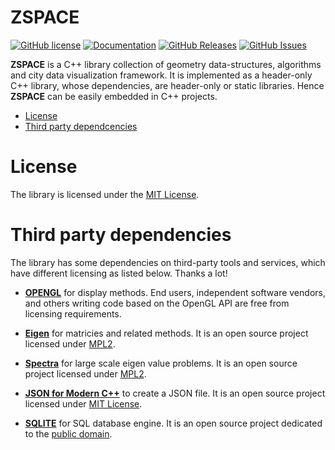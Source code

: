 # ZSPACE
[![GitHub license](https://img.shields.io/badge/license-MIT-blue.svg)](https://github.com/venumb/zSpace/LICENSE.MIT)
[![Documentation](https://img.shields.io/badge/docs-doxygen-blue.svg)](https://github.com/venumb/zSpace/docs/doxyoutput/)
[![GitHub Releases](https://img.shields.io/github/release/venumb/zSpace.svg)](https://github.com/venumb/zSpace/releases)
[![GitHub Issues](https://img.shields.io/github/issues/venumb/zSpace.svg)](http://github.com/venumb/zSpace/issues)

**ZSPACE** is a C++  library collection of geometry data-structures, algorithms and city data visualization framework. It is implemented as a header-only C++ library, whose dependencies, are header-only or static libraries. Hence **ZSPACE** can be easily embedded in C++ projects. 

- [License](#license)
- [Third party dependcencies](#used-third-party-dependencies)

# License

The library is licensed under the [MIT License](https://opensource.org/licenses/MIT).


# Third party dependencies
The library has some dependencies on third-party tools and services, which have different licensing as listed below.
Thanks a lot!

- [**OPENGL**](https://www.opengl.org/about/) for display methods. End users, independent software vendors, and others writing code based on the OpenGL API are free from licensing requirements.

- [**Eigen**](https://github.com/eigenteam/eigen-git-mirror) for matricies and related methods. It is an open source project licensed under
[MPL2](https://www.mozilla.org/MPL/2.0/).

- [**Spectra**](https://github.com/yixuan/spectra) for large scale eigen value problems. It is an open source project licensed under
[MPL2](https://www.mozilla.org/MPL/2.0/).

- [**JSON for Modern C++**](https://github.com/nlohmann/json) to create a JSON file. It is an open source project licensed under
[MIT License](https://opensource.org/licenses/MIT).

- [**SQLITE**](https://www.sqlite.org/index.html) for SQL database engine. It is an open source project dedicated to the [public domain](https://en.wikipedia.org/wiki/Public_domain).
